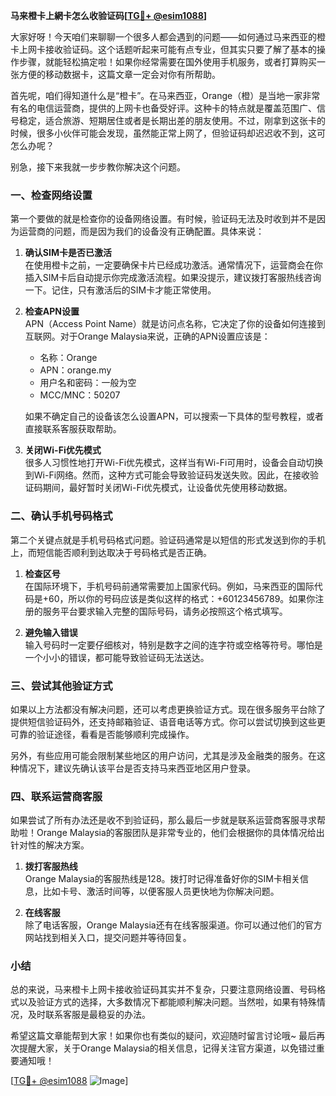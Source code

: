 **马来橙卡上網卡怎么收验证码[[TG💪+ @esim1088](https://t.me/s/esim1088)]**

大家好呀！今天咱们来聊聊一个很多人都会遇到的问题——如何通过马来西亚的橙卡上网卡接收验证码。这个话题听起来可能有点专业，但其实只要了解了基本的操作步骤，就能轻松搞定啦！如果你经常需要在国外使用手机服务，或者打算购买一张方便的移动数据卡，这篇文章一定会对你有所帮助。

首先呢，咱们得知道什么是“橙卡”。在马来西亚，Orange（橙）是当地一家非常有名的电信运营商，提供的上网卡也备受好评。这种卡的特点就是覆盖范围广、信号稳定，适合旅游、短期居住或者是长期出差的朋友使用。不过，刚拿到这张卡的时候，很多小伙伴可能会发现，虽然能正常上网了，但验证码却迟迟收不到，这可怎么办呢？

别急，接下来我就一步步教你解决这个问题。

### 一、检查网络设置

第一个要做的就是检查你的设备网络设置。有时候，验证码无法及时收到并不是因为运营商的问题，而是因为我们的设备没有正确配置。具体来说：

1. **确认SIM卡是否已激活**  
   在使用橙卡之前，一定要确保卡片已经成功激活。通常情况下，运营商会在你插入SIM卡后自动提示你完成激活流程。如果没提示，建议拨打客服热线咨询一下。记住，只有激活后的SIM卡才能正常使用。

2. **检查APN设置**  
   APN（Access Point Name）就是访问点名称，它决定了你的设备如何连接到互联网。对于Orange Malaysia来说，正确的APN设置应该是：
   - 名称：Orange
   - APN：orange.my
   - 用户名和密码：一般为空
   - MCC/MNC：50207
   
   如果不确定自己的设备该怎么设置APN，可以搜索一下具体的型号教程，或者直接联系客服获取帮助。

3. **关闭Wi-Fi优先模式**  
   很多人习惯性地打开Wi-Fi优先模式，这样当有Wi-Fi可用时，设备会自动切换到Wi-Fi网络。然而，这种方式可能会导致验证码发送失败。因此，在接收验证码期间，最好暂时关闭Wi-Fi优先模式，让设备优先使用移动数据。

### 二、确认手机号码格式

第二个关键点就是手机号码格式问题。验证码通常是以短信的形式发送到你的手机上，而短信能否顺利到达取决于号码格式是否正确。

1. **检查区号**  
   在国际环境下，手机号码前通常需要加上国家代码。例如，马来西亚的国际代码是+60，所以你的号码应该是类似这样的格式：+60123456789。如果你注册的服务平台要求输入完整的国际号码，请务必按照这个格式填写。

2. **避免输入错误**  
   输入号码时一定要仔细核对，特别是数字之间的连字符或空格等符号。哪怕是一个小小的错误，都可能导致验证码无法送达。

### 三、尝试其他验证方式

如果以上方法都没有解决问题，还可以考虑更换验证方式。现在很多服务平台除了提供短信验证码外，还支持邮箱验证、语音电话等方式。你可以尝试切换到这些更可靠的验证途径，看看是否能够顺利完成操作。

另外，有些应用可能会限制某些地区的用户访问，尤其是涉及金融类的服务。在这种情况下，建议先确认该平台是否支持马来西亚地区用户登录。

### 四、联系运营商客服

如果尝试了所有办法还是收不到验证码，那么最后一步就是联系运营商客服寻求帮助啦！Orange Malaysia的客服团队是非常专业的，他们会根据你的具体情况给出针对性的解决方案。

1. **拨打客服热线**  
   Orange Malaysia的客服热线是128。拨打时记得准备好你的SIM卡相关信息，比如卡号、激活时间等，以便客服人员更快地为你解决问题。

2. **在线客服**  
   除了电话客服，Orange Malaysia还有在线客服渠道。你可以通过他们的官方网站找到相关入口，提交问题并等待回复。

### 小结

总的来说，马来橙卡上网卡接收验证码其实并不复杂，只要注意网络设置、号码格式以及验证方式的选择，大多数情况下都能顺利解决问题。当然啦，如果有特殊情况，及时联系客服是最稳妥的办法。

希望这篇文章能帮到大家！如果你也有类似的疑问，欢迎随时留言讨论哦~ 最后再次提醒大家，关于Orange Malaysia的相关信息，记得关注官方渠道，以免错过重要通知哦！

[[TG💪+ @esim1088](https://t.me/s/esim1088) ![Image](https://i.postimg.cc/4NQfJmqS/Snipaste-2025-05-13-00-14-12.png)]